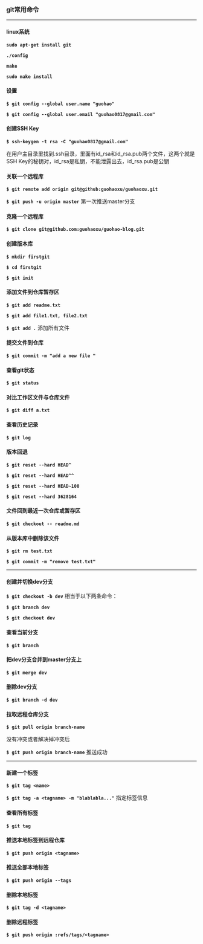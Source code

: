 ### git常用命令
---
#### linux系统

**`sudo apt-get install git`**

**`./config`**

**`make`**

**`sudo make install`**

#### 设置

**`$ git config --global user.name "guohao"`**

**`$ git config --global user.email "guohao0817@gmail.com"`**

#### 创建SSH Key

**`$ ssh-keygen -t rsa -C "guohao0817@gmail.com"`**

在用户主目录里找到.ssh目录，里面有id_rsa和id_rsa.pub两个文件，这两个就是SSH Key的秘钥对，id_rsa是私钥，不能泄露出去，id_rsa.pub是公钥

#### 关联一个远程库

**`$ git remote add origin git@github:guohaoxu/guohaoxu.git`**

**`$ git push -u origin master`** 第一次推送master分支

#### 克隆一个远程库

**`$ git clone git@github.com:guohaoxu/guohao-blog.git`**

#### 创建版本库

**`$ mkdir firstgit`**

**`$ cd firstgit`**

**`$ git init`**

#### 添加文件到仓库暂存区

**`$ git add readme.txt`**

**`$ git add file1.txt, file2.txt`**

**`$ git add .`** 添加所有文件

#### 提交文件到仓库

**`$ git commit -m "add a new file "`**

#### 查看git状态

**`$ git status`**

#### 对比工作区文件与仓库文件

**`$ git diff a.txt`**

#### 查看历史记录

**`$ git log`**

#### 版本回退

**`$ git reset --hard HEAD^`**

**`$ git reset --hard HEAD^^`**

**`$ git reset --hard HEAD~100`**

**`$ git reset --hard 3628164`**

#### 文件回到最近一次仓库或暂存区

**`$ git checkout -- readme.md`**

#### 从版本库中删除该文件

**`$ git rm test.txt`**

**`$ git commit -m "remove test.txt"`**

---

#### 创建并切换dev分支

**`$ git checkout -b dev`** 相当于以下两条命令：

**`$ git branch dev`**

**`$ git checkout dev`**

#### 查看当前分支

**`$ git branch`**

#### 把dev分支合并到master分支上

**`$ git merge dev`**

#### 删除dev分支

**`$ git branch -d dev`**

#### 拉取远程仓库分支

**`$ git pull origin branch-name`**

没有冲突或者解决掉冲突后

**`$ git push origin branch-name`** 推送成功

---

#### 新建一个标签

**`$ git tag <name>`**

**`$ git tag -a <tagname> -m "blablabla..."`** 指定标签信息

#### 查看所有标签

**`$ git tag`**

#### 推送本地标签到远程仓库

**`$ git push origin <tagname>`**

#### 推送全部本地标签

**`$ git push origin --tags`**

#### 删除本地标签

**`$ git tag -d <tagname>`**

#### 删除远程标签

**`$ git push origin :refs/tags/<tagname>`**